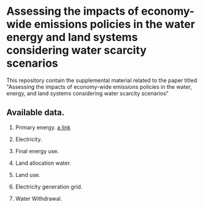 # Assessing the impacts of economy-wide emissions policies in the water energy and land systems considering water scarcity scenarios
This repository contain the supplemental material related to the paper titled "Assessing the impacts of economy-wide emissions policies in the water, energy, and land systems considering water scarcity scenarios"

## Available data.

1. Primary energy. [a link](https://github.com/user/repo/blob/branch/other_file.md)

2. Electricity.

3. Final energy use.

4. Land allocation water.

5. Land use.

6. Electricity generation grid.

7. Water Withdrawal.


